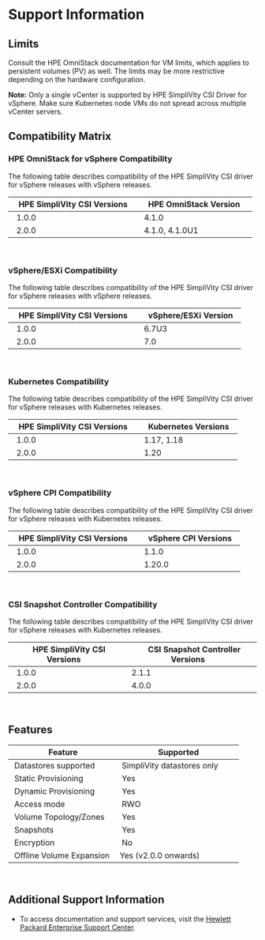 <!-- markdownlint-disable MD033 -->
# Support Information

## Limits

Consult the HPE OmniStack documentation for VM limits, which applies to persistent volumes (PV) as well. The limits may be more restrictive depending on the hardware configuration.

**Note:** Only a single vCenter is supported by HPE SimpliVity CSI Driver for vSphere. Make sure Kubernetes node VMs do not spread across multiple vCenter servers.

## Compatibility Matrix <a id="compatibility_matrix"></a>

### HPE OmniStack for vSphere Compatibility

The following table describes compatibility of the HPE SimpliVity CSI driver for vSphere releases with vSphere releases.

|   HPE SimpliVity CSI Versions   |    HPE OmniStack Version    |
| ------------------------------- | --------------------------- |
|              1.0.0              |            4.1.0            |
|              2.0.0              |        4.1.0, 4.1.0U1       |

<br>

### vSphere/ESXi Compatibility

The following table describes compatibility of the HPE SimpliVity CSI driver for vSphere releases with vSphere releases.

|   HPE SimpliVity CSI Versions   |    vSphere/ESXi Version   |
| ------------------------------- | ------------------------- |
|              1.0.0              |           6.7U3           |
|              2.0.0              |            7.0            |

<br>

### Kubernetes Compatibility

The following table describes compatibility of the HPE SimpliVity CSI driver for vSphere releases with Kubernetes releases.

|   HPE SimpliVity CSI Versions   |    Kubernetes Versions    |
| ------------------------------- | ------------------------- |
|              1.0.0              |          1.17, 1.18       |
|              2.0.0              |            1.20           |

<br>

### vSphere CPI Compatibility

The following table describes compatibility of the HPE SimpliVity CSI driver for vSphere releases with Kubernetes releases.

|   HPE SimpliVity CSI Versions   |    vSphere CPI Versions   |
| ------------------------------- | ------------------------- |
|              1.0.0              |            1.1.0          |
|              2.0.0              |            1.20.0         |

<br>

### CSI Snapshot Controller Compatibility

The following table describes compatibility of the HPE SimpliVity CSI driver for vSphere releases with Kubernetes releases.

|   HPE SimpliVity CSI Versions   |    CSI Snapshot Controller Versions   |
| ------------------------------- | ------------------------------------- |
|              1.0.0              |                  2.1.1                |
|              2.0.0              |                  4.0.0                |

<br>

## Features

| Feature                     | Supported                         |
| --------------------------- | --------------------------------- |
| Datastores supported        | SimpliVity datastores only        |
| Static Provisioning         | Yes                               |
| Dynamic Provisioning        | Yes                               |
| Access mode                 | RWO                               |
| Volume Topology/Zones       | Yes                               |
| Snapshots                   | Yes                               |
| Encryption                  | No                                |
| Offline Volume Expansion    | Yes (v2.0.0 onwards)              |

<br>

## Additional Support Information

* To access documentation and support services, visit the [Hewlett Packard Enterprise Support Center](https://support.hpe.com).
